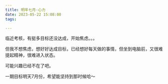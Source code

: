 ```yaml
---
title: 明年七月·心力
date: 2023-05-22 15:08:00
tags: 

---
```


临近考核，有挺多目标还没达成，开始焦虑。。。

但我不想焦虑，想好好达成目标，已经想好每天做的事情，但坐到电脑前，又很难提起精神，很难进入状态。

可能兴趣已经不在了吧。

一期目标明天7月份，希望能坚持到那时候哈～